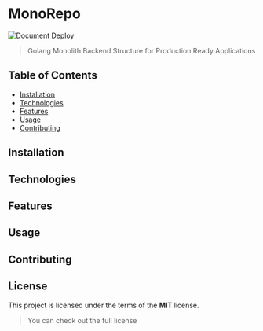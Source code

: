 # MonoRepo
[![Document Deploy](https://github.com/muratmirgun/monorepo/actions/workflows/main.yml/badge.svg)](https://github.com/muratmirgun/monorepo/actions/workflows/main.yml)
> Golang Monolith Backend Structure for Production Ready Applications 


## Table of Contents
- [Installation](#installation)
- [Technologies](#technologies)
- [Features](#features)
- [Usage](#usage)
- [Contributing](#contributing)


## Installation


## Technologies


## Features


## Usage


## Contributing


## License
This project is licensed under the terms of the **MIT** license.
> You can check out the full license
